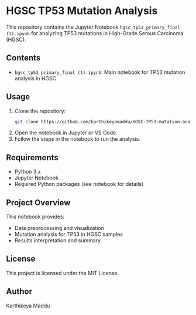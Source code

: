 # HGSC TP53 Mutation Analysis

This repository contains the Jupyter Notebook `hgsc_tp53_primary_final (1).ipynb` for analyzing TP53 mutations in High-Grade Serous Carcinoma (HGSC).

## Contents
- `hgsc_tp53_primary_final (1).ipynb`: Main notebook for TP53 mutation analysis in HGSC.

## Usage
1. Clone the repository:
   ```sh
   git clone https://github.com/karthikeyamaddu/HGSC-TP53-mutation-analysis.git
   ```
2. Open the notebook in Jupyter or VS Code.
3. Follow the steps in the notebook to run the analysis.

## Requirements
- Python 3.x
- Jupyter Notebook
- Required Python packages (see notebook for details)

## Project Overview
This notebook provides:
- Data preprocessing and visualization
- Mutation analysis for TP53 in HGSC samples
- Results interpretation and summary

## License
This project is licensed under the MIT License.

## Author
Karthikeya Maddu
